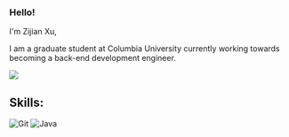### Hello!

I'm Zijian Xu, 


I am a graduate student at Columbia University currently working towards becoming a back-end development engineer.

![](https://github-readme-stats.vercel.app/api?username=fantingsheng)

## Skills: 
![Git](https://img.shields.io/badge/-Git-F05032?style=flat-square&logo=git&logoColor=white)
![Java](https://img.shields.io/badge/-Git-F05032?style=flat-square&logo=java&logoColor=red)

<!-- , Java, SpringBoot, SpringCloud, Mybatis, Redis, RabbitMQ, Sentinel, Nacos, Kubernetes, Zipkin, Mysql -->
<!--
**Kawamiya/Kawamiya** is a ✨ _special_ ✨ repository because its `README.md` (this file) appears on your GitHub profile.

Here are some ideas to get you started:

- 🔭 I’m currently working on ...
- 🌱 I’m currently learning ...
- 👯 I’m looking to collaborate on ...
- 🤔 I’m looking for help with ...
- 💬 Ask me about ...
- 📫 How to reach me: ...
- 😄 Pronouns: ...
- ⚡ Fun fact: ...
-->
